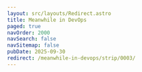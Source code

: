 ```yaml
---
layout: src/layouts/Redirect.astro
title: Meanwhile in DevOps
paged: true
navOrder: 2000
navSearch: false
navSitemap: false
pubDate: 2025-09-30
redirect: /meanwhile-in-devops/strip/0003/
---
```

